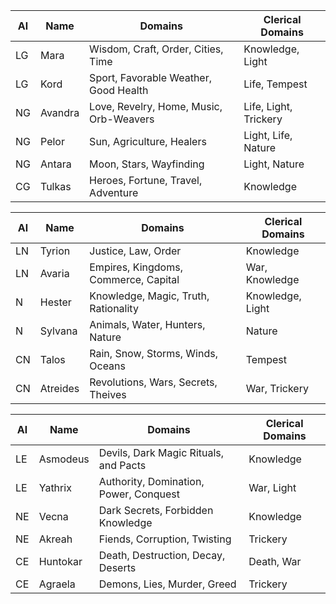 
|Al |Name     |Domains                                 | Clerical Domains     |
|---|---------|----------------------------------------|----------------------|
|LG |Mara     |Wisdom, Craft, Order, Cities, Time      |Knowledge, Light      |
|LG |Kord     |Sport, Favorable Weather, Good Health   |Life, Tempest         |
|NG |Avandra  |Love, Revelry, Home, Music, Orb-Weavers |Life, Light, Trickery |
|NG |Pelor    |Sun, Agriculture, Healers               |Light, Life, Nature   |
|NG |Antara   |Moon, Stars, Wayfinding                 |Light, Nature         |
|CG |Tulkas   |Heroes, Fortune, Travel, Adventure      |Knowledge             |

|Al |Name     |Domains                                 | Clerical Domains     |
|---|---------|----------------------------------------|----------------------|
|LN |Tyrion   |Justice, Law, Order                     |Knowledge             |
|LN |Avaria   |Empires, Kingdoms, Commerce, Capital    |War, Knowledge        |
|N  |Hester   |Knowledge, Magic, Truth, Rationality    |Knowledge, Light      |
|N  |Sylvana  |Animals, Water, Hunters, Nature         |Nature                |
|CN |Talos    |Rain, Snow, Storms, Winds, Oceans       |Tempest               |
|CN |Atreides |Revolutions, Wars, Secrets, Theives     |War, Trickery         |

|Al |Name     |Domains                                 | Clerical Domains     |
|---|---------|----------------------------------------|----------------------|
|LE |Asmodeus |Devils, Dark Magic Rituals, and Pacts   |Knowledge             |
|LE |Yathrix  |Authority, Domination, Power, Conquest  |War, Light            |
|NE |Vecna    |Dark Secrets, Forbidden Knowledge       |Knowledge             |
|NE |Akreah   |Fiends, Corruption, Twisting            |Trickery              |
|CE |Huntokar |Death, Destruction, Decay, Deserts      |Death, War            |
|CE |Agraela  |Demons, Lies, Murder, Greed             |Trickery              |
